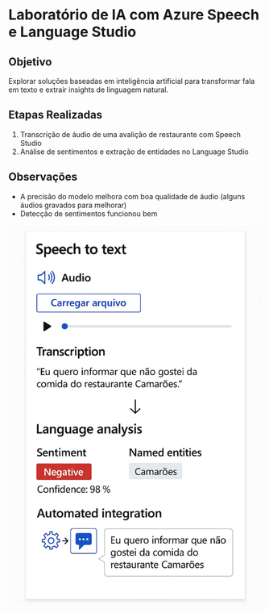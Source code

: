 # Laboratório de IA com Azure Speech e Language Studio

## Objetivo
Explorar soluções baseadas em inteligência artificial para transformar fala em texto e extrair insights de linguagem natural.

## Etapas Realizadas
1. Transcrição de áudio de uma avalição de restaurante com Speech Studio
2. Análise de sentimentos e extração de entidades no Language Studio

## Observações
- A precisão do modelo melhora com boa qualidade de áudio (alguns áudios gravados para melhorar)
- Detecção de sentimentos funcionou bem 


![image](https://github.com/wcsjus/dio-bootcamp/blob/main/imagens/captura%20de%20tela.jpg?raw=true)

